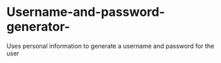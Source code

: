 # Username-and-password-generator-
Uses personal information to generate a username and password for the user 
